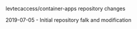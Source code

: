 levtecaccess/container-apps repository changes

2019-07-05 - Initial repository falk and modification
